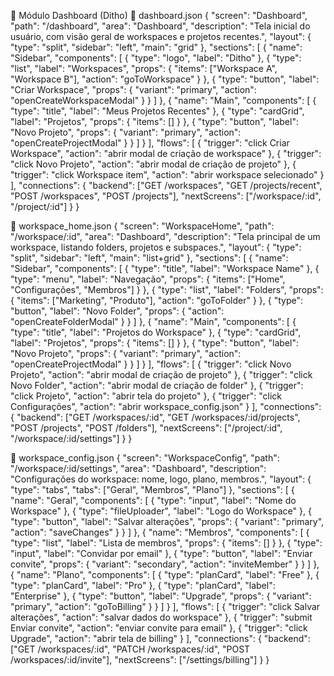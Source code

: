 📂 Módulo Dashboard (Ditho)
📄 dashboard.json
{
  "screen": "Dashboard",
  "path": "/dashboard",
  "area": "Dashboard",
  "description": "Tela inicial do usuário, com visão geral de workspaces e projetos recentes.",
  "layout": {
    "type": "split",
    "sidebar": "left",
    "main": "grid"
  },
  "sections": [
    {
      "name": "Sidebar",
      "components": [
        { "type": "logo", "label": "Ditho" },
        { "type": "list", "label": "Workspaces", "props": { "items": ["Workspace A", "Workspace B"], "action": "goToWorkspace" } },
        { "type": "button", "label": "Criar Workspace", "props": { "variant": "primary", "action": "openCreateWorkspaceModal" } }
      ]
    },
    {
      "name": "Main",
      "components": [
        { "type": "title", "label": "Meus Projetos Recentes" },
        { "type": "cardGrid", "label": "Projetos", "props": { "items": [] } },
        { "type": "button", "label": "Novo Projeto", "props": { "variant": "primary", "action": "openCreateProjectModal" } }
      ]
    }
  ],
  "flows": [
    { "trigger": "click Criar Workspace", "action": "abrir modal de criação de workspace" },
    { "trigger": "click Novo Projeto", "action": "abrir modal de criação de projeto" },
    { "trigger": "click Workspace item", "action": "abrir workspace selecionado" }
  ],
  "connections": {
    "backend": ["GET /workspaces", "GET /projects/recent", "POST /workspaces", "POST /projects"],
    "nextScreens": ["/workspace/:id", "/project/:id"]
  }
}

📄 workspace_home.json
{
  "screen": "WorkspaceHome",
  "path": "/workspace/:id",
  "area": "Dashboard",
  "description": "Tela principal de um workspace, listando folders, projetos e subspaces.",
  "layout": {
    "type": "split",
    "sidebar": "left",
    "main": "list+grid"
  },
  "sections": [
    {
      "name": "Sidebar",
      "components": [
        { "type": "title", "label": "Workspace Name" },
        { "type": "menu", "label": "Navegação", "props": { "items": ["Home", "Configurações", "Membros"] } },
        { "type": "list", "label": "Folders", "props": { "items": ["Marketing", "Produto"], "action": "goToFolder" } },
        { "type": "button", "label": "Novo Folder", "props": { "action": "openCreateFolderModal" } }
      ]
    },
    {
      "name": "Main",
      "components": [
        { "type": "title", "label": "Projetos do Workspace" },
        { "type": "cardGrid", "label": "Projetos", "props": { "items": [] } },
        { "type": "button", "label": "Novo Projeto", "props": { "variant": "primary", "action": "openCreateProjectModal" } }
      ]
    }
  ],
  "flows": [
    { "trigger": "click Novo Projeto", "action": "abrir modal de criação de projeto" },
    { "trigger": "click Novo Folder", "action": "abrir modal de criação de folder" },
    { "trigger": "click Projeto", "action": "abrir tela do projeto" },
    { "trigger": "click Configurações", "action": "abrir workspace_config.json" }
  ],
  "connections": {
    "backend": ["GET /workspaces/:id", "GET /workspaces/:id/projects", "POST /projects", "POST /folders"],
    "nextScreens": ["/project/:id", "/workspace/:id/settings"]
  }
}

📄 workspace_config.json
{
  "screen": "WorkspaceConfig",
  "path": "/workspace/:id/settings",
  "area": "Dashboard",
  "description": "Configurações do workspace: nome, logo, plano, membros.",
  "layout": {
    "type": "tabs",
    "tabs": ["Geral", "Membros", "Plano"]
  },
  "sections": [
    {
      "name": "Geral",
      "components": [
        { "type": "input", "label": "Nome do Workspace" },
        { "type": "fileUploader", "label": "Logo do Workspace" },
        { "type": "button", "label": "Salvar alterações", "props": { "variant": "primary", "action": "saveChanges" } }
      ]
    },
    {
      "name": "Membros",
      "components": [
        { "type": "list", "label": "Lista de membros", "props": { "items": [] } },
        { "type": "input", "label": "Convidar por email" },
        { "type": "button", "label": "Enviar convite", "props": { "variant": "secondary", "action": "inviteMember" } }
      ]
    },
    {
      "name": "Plano",
      "components": [
        { "type": "planCard", "label": "Free" },
        { "type": "planCard", "label": "Pro" },
        { "type": "planCard", "label": "Enterprise" },
        { "type": "button", "label": "Upgrade", "props": { "variant": "primary", "action": "goToBilling" } }
      ]
    }
  ],
  "flows": [
    { "trigger": "click Salvar alterações", "action": "salvar dados do workspace" },
    { "trigger": "submit Enviar convite", "action": "enviar convite para email" },
    { "trigger": "click Upgrade", "action": "abrir tela de billing" }
  ],
  "connections": {
    "backend": ["GET /workspaces/:id", "PATCH /workspaces/:id", "POST /workspaces/:id/invite"],
    "nextScreens": ["/settings/billing"]
  }
}
